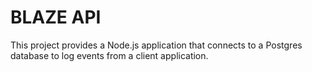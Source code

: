 # BLAZE API

This project provides a Node.js application that connects to a Postgres database to log events from a client application.